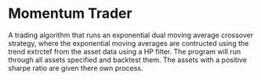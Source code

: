 # Momentum Trader

A trading algorithm that runs an exponential dual moving average crossover strategy, where the exponential moving averages are contructed using the trend extrctef from the asset data using a HP filter. The program will run through all assets specified and backtest them. The assets with a positive sharpe ratio are given there own process. 
